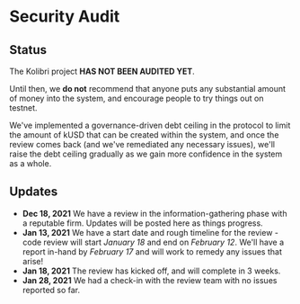 # Security Audit

## Status
The Kolibri project <span><strong class="has-text-danger">HAS NOT BEEN AUDITED YET</strong></span>. 

Until then, we **do not** recommend that anyone puts any substantial amount of money into the system, and encourage people to try things out on testnet.

We've implemented a governance-driven debt ceiling in the protocol to limit the amount of kUSD that can be created within the system, and once the review comes back (and we've remediated any necessary issues), we'll raise the debt ceiling gradually as we gain more confidence in the system as a whole.

## Updates
- **Dec 18, 2021** We have a review in the information-gathering phase with a reputable firm. Updates will be posted here as things progress. 
- **Jan 13, 2021** We have a start date and rough timeline for the review - code review will start *January 18* and end on *February 12*. We'll have a report in-hand by *February 17* and will work to remedy any issues that arise!
- **Jan 18, 2021** The review has kicked off, and will complete in 3 weeks.
- **Jan 28, 2021** We had a check-in with the review team with no issues reported so far.

